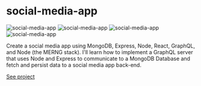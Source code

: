 # social-media-app

![social-media-app](https://i.ibb.co/RyH9nV7/Screen-Shot-2020-10-24-at-7-45-45-PM.png)
![social-media-app](https://i.ibb.co/CQBxwBz/Screen-Shot-2020-10-24-at-7-36-58-PM.png)
![social-media-app](https://i.ibb.co/V9bvLHp/Screen-Shot-2020-10-24-at-7-33-59-PM.png)
![social-media-app](https://i.ibb.co/yqJqZtF/Screen-Shot-2020-10-24-at-7-36-10-PM.png)


Create a social media app using MongoDB, Express, Node, React, GraphQL, 
and Node (the MERNG stack). I'll learn how to implement a GraphQL server 
that uses Node and Express to communicate to a MongoDB Database and fetch 
and persist data to a social media app back-end.

[See project](https://lucid-cray-0e02b8.netlify.app/)
